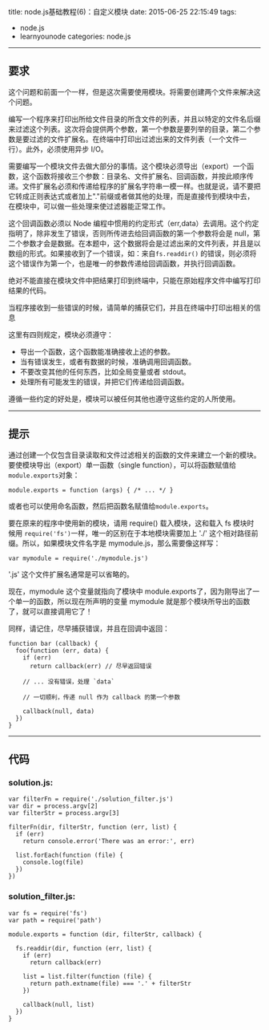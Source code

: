 title: node.js基础教程(6)：自定义模块
date: 2015-06-25 22:15:49
tags:
- node.js
- learnyounode
categories: node.js

---

## 要求

这个问题和前面一个一样，但是这次需要使用模块。将需要创建两个文件来解决这个问题。

编写一个程序来打印出所给文件目录的所含文件的列表，并且以特定的文件名后缀来过滤这个列表。这次将会提供两个参数，第一个参数是要列举的目录，第二个参数是要过滤的文件扩展名。在终端中打印出过滤出来的文件列表（一个文件一行）。此外，必须使用异步 I/O。

需要编写一个模块文件去做大部分的事情。这个模块必须导出（export）一个函数，这个函数将接收三个参数：目录名、文件扩展名、回调函数，并按此顺序传递。文件扩展名必须和传递给程序的扩展名字符串一模一样。也就是说，请不要把它转成正则表达式或者加上"."前缀或者做其他的处理，而是直接传到模块中去，在模块中，可以做一些处理来使过滤器能正常工作。

这个回调函数必须以 Node 编程中惯用的约定形式（err,data）去调用。这个约定指明了，除非发生了错误，否则所传进去给回调函数的第一个参数将会是 null，第二个参数才会是数据。在本题中，这个数据将会是过滤出来的文件列表，并且是以数组的形式。如果接收到了一个错误，如：来自```fs.readdir()``` 的错误，则必须将这个错误作为第一个，也是唯一的参数传递给回调函数，并执行回调函数。

绝对不能直接在模块文件中把结果打印到终端中，只能在原始程序文件中编写打印结果的代码。

当程序接收到一些错误的时候，请简单的捕获它们，并且在终端中打印出相关的信息

这里有四则规定，模块必须遵守：

  * 导出一个函数，这个函数能准确接收上述的参数。
  * 当有错误发生，或者有数据的时候，准确调用回调函数。
  * 不要改变其他的任何东西，比如全局变量或者 stdout。
  * 处理所有可能发生的错误，并把它们传递给回调函数。

遵循一些约定的好处是，模块可以被任何其他也遵守这些约定的人所使用。

---
<!-- more -->
## 提示

通过创建一个仅包含目录读取和文件过滤相关的函数的文件来建立一个新的模块。要使模块导出（export）单一函数（single function），可以将函数赋值给```module.exports```对象：

    module.exports = function (args) { /* ... */ }

或者也可以使用命名函数，然后把函数名赋值给```module.exports```。

要在原来的程序中使用新的模块，请用 require() 载入模块，这和载入 fs 模块时候用 ```require('fs')```一样，唯一的区别在于本地模块需要加上 './' 这个相对路径前缀。所以，如果模块文件名字是 mymodule.js，那么需要像这样写：

    var mymodule = require('./mymodule.js')

'.js' 这个文件扩展名通常是可以省略的。

现在，mymodule 这个变量就指向了模块中  module.exports了，因为刚导出了一个单一的函数，所以现在所声明的变量 mymodule 就是那个模块所导出的函数了，就可以直接调用它了！

同样，请记住，尽早捕获错误，并且在回调中返回：

    function bar (callback) {
      foo(function (err, data) {
        if (err)
          return callback(err) // 尽早返回错误

        // ... 没有错误，处理 `data`

        // 一切顺利，传递 null 作为 callback 的第一个参数

        callback(null, data)
      })
    }

---

## 代码

### solution.js:

    var filterFn = require('./solution_filter.js')
    var dir = process.argv[2]
    var filterStr = process.argv[3]

    filterFn(dir, filterStr, function (err, list) {
      if (err)
        return console.error('There was an error:', err)

      list.forEach(function (file) {
        console.log(file)
      })
    })

### solution_filter.js:

    var fs = require('fs')
    var path = require('path')

    module.exports = function (dir, filterStr, callback) {

      fs.readdir(dir, function (err, list) {
        if (err)
          return callback(err)

        list = list.filter(function (file) {
          return path.extname(file) === '.' + filterStr
        })

        callback(null, list)
      })
    }